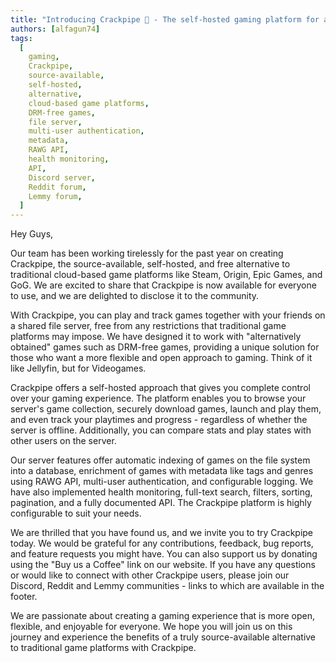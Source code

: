 ```yaml
---
title: "Introducing Crackpipe 🚀 - The self-hosted gaming platform for alternatively obtained games"
authors: [alfagun74]
tags:
  [
    gaming,
    Crackpipe,
    source-available,
    self-hosted,
    alternative,
    cloud-based game platforms,
    DRM-free games,
    file server,
    multi-user authentication,
    metadata,
    RAWG API,
    health monitoring,
    API,
    Discord server,
    Reddit forum,
    Lemmy forum,
  ]
---
```


Hey Guys,

Our team has been working tirelessly for the past year on creating Crackpipe, the source-available, self-hosted, and free alternative to traditional cloud-based game platforms like Steam, Origin, Epic Games, and GoG. We are excited to share that Crackpipe is now available for everyone to use, and we are delighted to disclose it to the community.

With Crackpipe, you can play and track games together with your friends on a shared file server, free from any restrictions that traditional game platforms may impose. We have designed it to work with "alternatively obtained" games such as DRM-free games, providing a unique solution for those who want a more flexible and open approach to gaming. Think of it like Jellyfin, but for Videogames.

Crackpipe offers a self-hosted approach that gives you complete control over your gaming experience. The platform enables you to browse your server's game collection, securely download games, launch and play them, and even track your playtimes and progress - regardless of whether the server is offline. Additionally, you can compare stats and play states with other users on the server.

Our server features offer automatic indexing of games on the file system into a database, enrichment of games with metadata like tags and genres using RAWG API, multi-user authentication, and configurable logging. We have also implemented health monitoring, full-text search, filters, sorting, pagination, and a fully documented API. The Crackpipe platform is highly configurable to suit your needs.

We are thrilled that you have found us, and we invite you to try Crackpipe today. We would be grateful for any contributions, feedback, bug reports, and feature requests you might have. You can also support us by donating using the "Buy us a Coffee" link on our website. If you have any questions or would like to connect with other Crackpipe users, please join our Discord, Reddit and Lemmy communities - links to which are available in the footer.

We are passionate about creating a gaming experience that is more open, flexible, and enjoyable for everyone. We hope you will join us on this journey and experience the benefits of a truly source-available alternative to traditional game platforms with Crackpipe.
